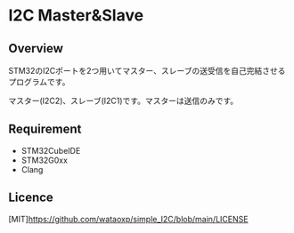 # I2C Master&Slave

## Overview
STM32のI2Cポートを2つ用いてマスター、スレーブの送受信を自己完結させるプログラムです。 

マスター(I2C2)、スレーブ(I2C1)です。マスターは送信のみです。

## Requirement
* STM32CubeIDE
* STM32G0xx
* Clang


## Licence
[MIT]https://github.com/wataoxp/simple_I2C/blob/main/LICENSE
